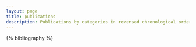 ```yaml
---
layout: page
title: publications
description: Publications by categories in reversed chronological order. Generated by jekyll-scholar.
---
```


{% bibliography %}
